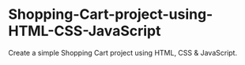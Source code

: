 # Shopping-Cart-project-using-HTML-CSS-JavaScript
Create a simple Shopping Cart project using HTML, CSS &amp; JavaScript.
